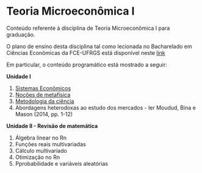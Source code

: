 # Teoria Microeconômica I
Conteúdo referente à disciplina de Teoria Microeconômica I para graduação.

O plano de ensino desta disciplina tal como lecionada no Bacharelado em Ciências Econômicas da FCE-UFRGS está disponível neste [link](https://docs.google.com/document/d/1eBHIUzgWjMuoDdoCgR60rqCvcmuiYE3_mkdDr4koMdA/edit?usp=sharing)

Em particular, o conteúdo programático está mostrado a seguir:

**Unidade I**

1. [Sistemas Econômicos](https://github.com/ecompfin-ufrgs/microeconomia1/blob/main/SistEcon.pdf)
2. [Noções de metafísica](No__es_de_Metaf_sica_da_Ci_ncia_e_Epistemologia.pdf)
3. [Metodologia da ciência](MetodoCienciaEmpirica.pdf)
4. Abordagens heterodoxas ao estudo dos mercados - ler Moudud, Bina e Mason (2014, pp. 1-12)

**Unidade II - Revisão de matemática**
1. Álgebra linear no Rn
2. Funções reais multivariadas
3. Cálculo multivariado
4. Otimização no Rn
5. Pprobabilidade e variáveis aleatórias
 
